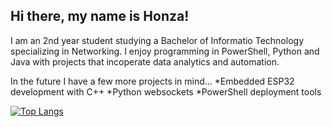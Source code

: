## Hi there, my name is Honza!
I am an 2nd year student studying a Bachelor of Informatio Technology specializing in Networking. I enjoy programming in PowerShell, Python and Java with projects that incoperate data analytics and automation.

In the future I have a few more projects in mind...
*Embedded ESP32 development with C++
*Python websockets
*PowerShell deployment tools

[![Top Langs](https://github-readme-stats.vercel.app/api/top-langs/?username=salmonidaescale)](https://github.com/anuraghazra/github-readme-stats)
